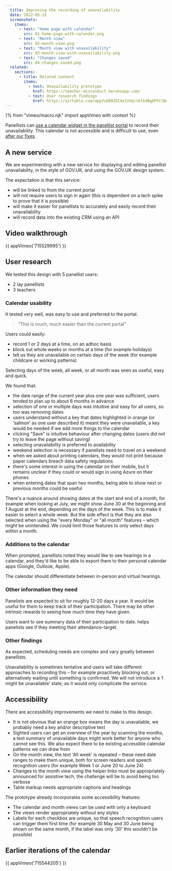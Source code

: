 ```yaml
---
  title: Improving the recording of unavailability
  date: 2022-05-31
  screenshots:
    items:
      - text: "Home page with calendar"
        src: 01-home-page-with-calendar.png
      - text: "Month view"
        src: 02-month-view.png
      - text: "Month view with unavailability"
        src: 03-month-view-with-unavailability.png
      - text: "Changes saved"
        src: 04-changes-saved.png
  related:
    sections:
      - title: Related content
        items:
          - text: Unavailability prototype
            href: https://teacher-misconduct.herokuapp.com/
          - text: User research findings
            href: https://airtable.com/appYuEB9JEC4x2zh6/tbl64BgEPFCtBw5G1/viwCCH1okgzFZZ9e7?blocks=biprlopaojCsFJFFo
---
```


{% from "vimeo/macro.njk" import appVimeo with context %}

Panellists can [use a calendar widget in the panellist portal](/refer-serious-misconduct-by-a-teacher-in-england/panellist-portal/#unavailability-for-tra-hearings-with-unavailable-days) to record their unavailability. This calendar is not accessible and is difficult to use, even [after our fixes](/refer-serious-misconduct-by-a-teacher-in-england/recording-unavailability-fixes/).

## A new service

We are experimenting with a new service for displaying and editing panellist unavailability, in the style of GOV.UK, and using the GOV.UK design system.

The expectation is that this service:

- will be linked to from the current portal
- will not require users to sign in again (this is dependent on a tech spike to prove that it is possible)
- will make it easier for panellists to accurately and easily record their unavailability
- will record data into the existing CRM using an API

## Video walkthrough

{{ appVimeo('715529995') }}

## User research

We tested this design with 5 panellist users:

- 2 lay panellists
- 3 teachers

### Calendar usability

It tested very well, was easy to use and preferred to the portal.

> "This is much, much easier than the current portal"

Users could easily:

- record 1 or 2 days at a time, on an adhoc basis
- block out whole weeks or months at a time (for example holidays)
- tell us they are unavailable on certain days of the week (for example childcare or working patterns)

Selecting days of the week, all week, or all month was seen as useful, easy and quick.

We found that:

- the date range of the current year plus one year was sufficient, users tended to plan up to about 6 months in advance
- selection of one or multiple days was intuitive and easy for all users, so too was removing dates
- users understand without a key that dates highlighted in orange (or ‘salmon’ as one user described it) meant they were unavailable, a key would be needed if we add more things to the calendar
- clicking "Save" is intuitive behaviour after changing dates (users did not try to leave the page without saving)
- selecting unavailability is preferred to availability
- weekend selection is necessary if panelists need to travel on a weekend
- when we asked about printing calendars, they would not print because paper calendars breach data safety regulations
- there's some interest in using the calendar on their mobile, but it remains unclear if they could or would sign in using Azure on their phones
- when entering dates that span two months, being able to show next or previous months could be useful

There's a nuance around showing dates at the start and end of a month, for example when looking at July, we might show June 30 at the beginning and 1 August at the end, depending on the days of the week. This is to make it easier to select a whole week. But the side effect is that they are also selected when using the "every Monday" or "all month" features – which might be unintended. We could limit those features to only select days within a month.

### Additions to the calendar

When prompted, panellists noted they would like to see hearings in a calendar, and they'd like to be able to export them to their personal calendar apps (Google, Outlook, Apple).

The calendar should differentiate between in-person and virtual hearings.

### Other information they need

Panelists are expected to sit for roughly 12-20 days a year. It would be useful for them to keep track of their participation. There may be other intrinsic rewards to seeing how much time they have given.

Users want to see summary data of their participation to date. helps panelists see if they meeting their attendance-target.

### Other findings

As expected, scheduling needs are complex and vary greatly between panellists.

Unavailability is sometimes tentative and users will take different approaches to recording this – for example proactively blocking out, or alternatively waiting until something is confirmed. We will not introduce a ‘I might be unavailable’ state, as it would only complicate the service.

## Accessibility

There are accessibility improvements we need to make to this design.

- It is not obvious that an orange box means the day is unavailable, we probably need a key and/or descriptive text
- Sighted users can get an overview of the year by scanning the months, a text summary of unavailable days might work better for anyone who cannot see this. We also expect there to be existing accessible calendar patterns we can draw from
- On the month view, the text 'All week' is repeated – these need date ranges to make them unique, both for screen readers and speech recognition users (for example Week 1 or June 20 to June 24)
- Changes to the month view using the helper links must be appropriately announced for assistive tech, the challenge will be to avoid being too verbose
- Table markup needs appropriate captions and headings

The prototype already incorporates some accessibility features:

- The calendar and month views can be used with only a keyboard
- The views render appropriately without any styles
- Labels for each checkbox are unique, so that speech recognition users can trigger them first time (for example 30 May and 30 June being shown on the same month, if the label was only ‘30’ this wouldn't be possible)

## Earlier iterations of the calendar

{{ appVimeo('715544205') }}
